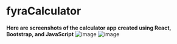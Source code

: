# fyraCalculator
__Here are screenshots of the calculator app created using React, Bootstrap, and JavaScript__
![image](https://github.com/saimsiddiqui8/fyraCalculator/assets/106109352/2d5a3538-8bbe-4a82-a552-17a643a21cb0)
![image](https://github.com/saimsiddiqui8/fyraCalculator/assets/106109352/4f28acc2-5112-41af-b400-53e1ae48a265)
